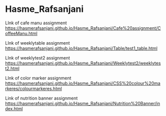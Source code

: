 # Hasme_Rafsanjani


LInk of cafe manu assignment https://hasmerafsanjani.github.io/Hasme_Rafsanjani/Cafe%20assignment/CoffeeManu.html


LInk of weeklytable assignment  https://hasmerafsanjani.github.io/Hasme_Rafsanjani/Table/test1_table.html


LInk of weeklytest2 assignment https://hasmerafsanjani.github.io/Hasme_Rafsanjani/Weeklytest2/weeklytest2.html


LInk of color marker assignment https://hasmerafsanjani.github.io/Hasme_Rafsanjani/CSS%20colour%20markeres/colourmarkeres.html

Link of nutrition banner assignment https://hasmerafsanjani.github.io/Hasme_Rafsanjani/Nutrition%20Banner/index.html